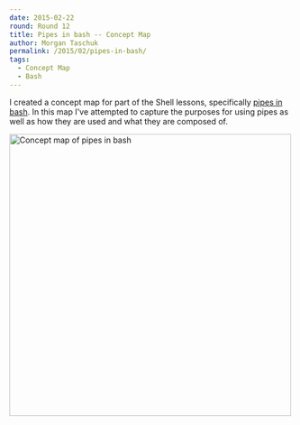 ```yaml
---
date: 2015-02-22
round: Round 12
title: Pipes in bash -- Concept Map
author: Morgan Taschuk
permalink: /2015/02/pipes-in-bash/
tags:
  - Concept Map
  - Bash
---
```

I created a concept map for part of the Shell lessons, specifically [pipes in bash](http://swcarpentry.github.io/shell-novice/03-pipefilter.html). In this map I've attempted to capture the purposes for using pipes as well as how they are used and what they are composed of. 

<a href="http://imgur.com/tbnRXWW.jpg"><img alt="Concept map of pipes in bash" src="http://imgur.com/tbnRXWW.jpg" width="500px"/></a>
